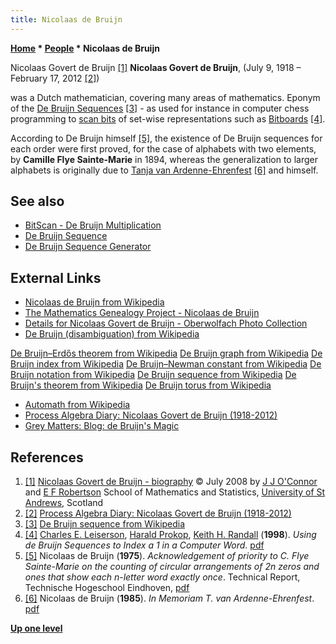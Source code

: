 ```yaml
---
title: Nicolaas de Bruijn
---
```

**[Home](Home "Home") \* [People](People "People") \* Nicolaas de Bruijn**



 [](http://turnbull.mcs.st-and.ac.uk/%7Ehistory/Biographies/De_Bruijn.html) Nicolaas Govert de Bruijn <a id="cite-note-1" href="#cite-ref-1">[1]</a> 
**Nicolaas Govert de Bruijn**, (July 9, 1918 – February 17, 2012 <a id="cite-note-2" href="#cite-ref-2">[2]</a>)  

was a Dutch mathematician, covering many areas of mathematics. Eponym of the [De Bruijn Sequences](De_Bruijn_Sequence "De Bruijn Sequence") <a id="cite-note-3" href="#cite-ref-3">[3]</a> - as used for instance in computer chess programming to [scan bits](BitScan#DeBruijnMultiplation "BitScan") of set-wise representations such as [Bitboards](Bitboards "Bitboards") <a id="cite-note-4" href="#cite-ref-4">[4]</a>.


According to De Bruijn himself <a id="cite-note-5" href="#cite-ref-5">[5]</a>, the existence of De Bruijn sequences for each order were first proved, for the case of alphabets with two elements, by **Camille Flye Sainte-Marie** in 1894, whereas the generalization to larger alphabets is originally due to [Tanja van Ardenne-Ehrenfest](Mathematician#Ehrenfest "Mathematician") <a id="cite-note-6" href="#cite-ref-6">[6]</a> and himself. 



## See also


* [BitScan - De Bruijn Multiplication](BitScan#DeBruijnMultiplation "BitScan")
* [De Bruijn Sequence](De_Bruijn_Sequence "De Bruijn Sequence")
* [De Bruijn Sequence Generator](De_Bruijn_Sequence_Generator "De Bruijn Sequence Generator")


## External Links


* [Nicolaas de Bruijn from Wikipedia](https://en.wikipedia.org/wiki/Nicolaas_Govert_de_Bruijn)
* [The Mathematics Genealogy Project - Nicolaas de Bruijn](http://www.genealogy.math.ndsu.nodak.edu/id.php?id=49968)
* [Details for Nicolaas Govert de Bruijn - Oberwolfach Photo Collection](http://owpdb.mfo.de/person_detail?id=539)
* [De Bruijn (disambiguation) from Wikipedia](https://en.wikipedia.org/wiki/De_Bruijn)


 [De Bruijn–Erdős theorem from Wikipedia](https://en.wikipedia.org/wiki/De_Bruijn%E2%80%93Erd%C5%91s_theorem)
 [De Bruijn graph from Wikipedia](https://en.wikipedia.org/wiki/De_Bruijn_graph)
 [De Bruijn index from Wikipedia](https://en.wikipedia.org/wiki/De_Bruijn_index)
 [De Bruijn–Newman constant from Wikipedia](https://en.wikipedia.org/wiki/De_Bruijn%E2%80%93Newman_constant)
 [De Bruijn notation from Wikipedia](https://en.wikipedia.org/wiki/De_Bruijn_notation)
 [De Bruijn sequence from Wikipedia](https://en.wikipedia.org/wiki/De_Bruijn_sequence)
 [De Bruijn's theorem from Wikipedia](https://en.wikipedia.org/wiki/De_Bruijn%27s_theorem)
 [De Bruijn torus from Wikipedia](https://en.wikipedia.org/wiki/De_Bruijn_torus)
* [Automath from Wikipedia](https://en.wikipedia.org/wiki/Automath)
* [Process Algebra Diary: Nicolaas Govert de Bruijn (1918-2012)](http://processalgebra.blogspot.de/2012/02/nicolaas-govert-de-bruijn-1918-2012.html)
* [Grey Matters: Blog: de Bruijn's Magic](http://headinside.blogspot.de/2012/02/de-bruijns-magic.html)


## References


1. <a id="cite-ref-1" href="#cite-note-1">[1]</a> [Nicolaas Govert de Bruijn - biography](http://turnbull.mcs.st-and.ac.uk/%7Ehistory/Biographies/De_Bruijn.html) © July 2008 by [J J O'Connor](http://www-maths.mcs.st-andrews.ac.uk/pictdisplay/JOC.html) and [E F Robertson](http://www-history.mcs.st-and.ac.uk/%7Eedmund/) School of Mathematics and Statistics, [University of St Andrews](https://en.wikipedia.org/wiki/University_of_St_Andrews), Scotland
2. <a id="cite-ref-2" href="#cite-note-2">[2]</a> [Process Algebra Diary: Nicolaas Govert de Bruijn (1918-2012)](http://processalgebra.blogspot.de/2012/02/nicolaas-govert-de-bruijn-1918-2012.html)
3. <a id="cite-ref-3" href="#cite-note-3">[3]</a> [De Bruijn sequence from Wikipedia](https://en.wikipedia.org/wiki/De_Bruijn_sequence)
4. <a id="cite-ref-4" href="#cite-note-4">[4]</a> [Charles E. Leiserson](Charles_Leiserson "Charles Leiserson"), [Harald Prokop](Harald_Prokop "Harald Prokop"), [Keith H. Randall](Keith_H._Randall "Keith H. Randall") (**1998**). *Using de Bruijn Sequences to Index a 1 in a Computer Word*. [pdf](http://supertech.csail.mit.edu/papers/debruijn.pdf)
5. <a id="cite-ref-5" href="#cite-note-5">[5]</a> Nicolaas de Bruijn (**1975**). *Acknowledgement of priority to C. Flye Sainte-Marie on the counting of circular arrangements of 2n zeros and ones that show each n-letter word exactly once*. Technical Report, Technische Hogeschool Eindhoven, [pdf](http://alexandria.tue.nl/repository/books/252901.pdf)
6. <a id="cite-ref-6" href="#cite-note-6">[6]</a> Nicolaas de Bruijn (**1985**). *In Memoriam T. van Ardenne-Ehrenfest*. [pdf](http://alexandria.tue.nl/repository/freearticles/597575.pdf)

**[Up one level](People "People")**







 

